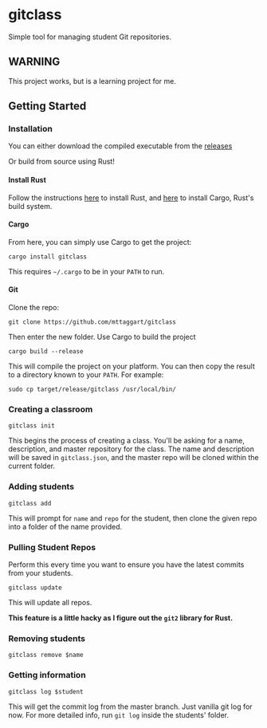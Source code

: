 # gitclass
Simple tool for managing student Git repositories.

## WARNING
This project works, but is a learning project for me.

## Getting Started

### Installation
You can either download the compiled executable from the [releases](https://github.com/mttaggart/gitclass/releases)

Or build from source using Rust!

#### Install Rust

Follow the instructions [here](https://www.rust-lang.org) to install Rust, and [here](https://crates.io/install) to install Cargo, Rust's build system.

#### Cargo

From here, you can simply use Cargo to get the project:

    cargo install gitclass

This requires `~/.cargo` to be in your `PATH` to run.

#### Git

Clone the repo:

    git clone https://github.com/mttaggart/gitclass


Then enter the new folder. Use Cargo to build the project

    cargo build --release

This will compile the project on your platform. You can then copy the result to a directory known to your `PATH`. For example:

    sudo cp target/release/gitclass /usr/local/bin/


### Creating a classroom

    gitclass init 

This begins the process of creating a class. You'll be asking for a name, description, and master repository for the class. The name and description will be saved in `gitclass.json`, and the master repo will be cloned within the current folder. 

### Adding students

    gitclass add

This will prompt for `name` and `repo` for the student, then clone the given repo into a folder of the name provided.

### Pulling Student Repos
Perform this every time you want to ensure you have the latest commits from your students.

    gitclass update

This will update all repos.

**This feature is a little hacky as I figure out the `git2` library for Rust.**

### Removing students

    gitclass remove $name

### Getting information

    gitclass log $student

This will get the commit log from the master branch. Just vanilla git log for now. For more detailed info, run `git log` inside the students' folder.
